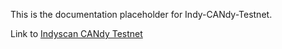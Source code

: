 This is the documentation placeholder for Indy-CANdy-Testnet.

Link to [Indyscan CANdy Testnet](https://candyscan.idlab.org/home/CANDY_TEST)
